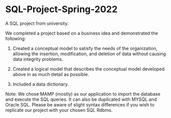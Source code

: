 # SQL-Project-Spring-2022
A SQL project from university.

We completed a project based on a business idea and demonstrated the following:

1) Created a conceptual model to satisfy the needs of the organization, allowing the insertion,
modification, and deletion of data without causing data integrity problems.

2) Created a logical model that describes the conceptual model developed above in as much detail
as possible. 

3. Included a data dictionary.

Note: We chose MAMP (mostly) as our application to import the database and execute the SQL queries. It can also be duplicated with MYSQL and Oracle SQL. Please be aware of slight syntax differences if you wish to replicate our project with your chosen SQL Rdbms.
